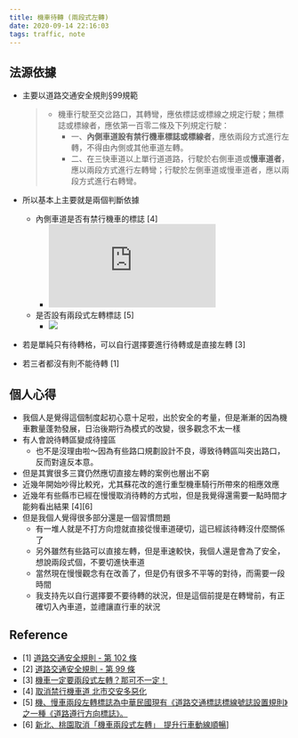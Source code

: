 ```yaml
---
title: 機車待轉 (兩段式左轉)
date: 2020-09-14 22:16:03
tags: traffic, note
---
```


## 法源依據
- 主要以道路交通安全規則§99規範
    > - 機車行駛至交岔路口，其轉彎，應依標誌或標線之規定行駛；無標誌或標線者，應依第一百零二條及下列規定行駛：
    >    - 一、**內側車道設有禁行機車標誌或標線者**，應依兩段方式進行左轉，不得由內側或其他車道左轉。
    >    - 二、在三快車道以上單行道道路，行駛於右側車道或**慢車道者**，應以兩段方式進行左轉彎；行駛於左側車道或慢車道者，應以兩段方式進行右轉彎。

- 所以基本上主要就是兩個判斷依據
    - 內側車道是否有禁行機車的標誌 [4]
        - ![](https://pgw.udn.com.tw/gw/photo.php?u=https://uc.udn.com.tw/photo/2020/07/05/realtime/8140643.jpg&x=0&y=0&sw=0&sh=0&sl=W&fw=800&exp=3600&w=930&nt=1)
    - 是否設有兩段式左轉標誌 [5]
        - ![](https://i.imgur.com/ykclATR.png)
- 若是單純只有待轉格，可以自行選擇要進行待轉或是直接左轉 [3]
- 若三者都沒有則不能待轉 [1]

## 個人心得
- 我個人是覺得這個制度起初心意十足啦，出於安全的考量，但是漸漸的因為機車數量蓬勃發展，日治後期行為模式的改變，很多觀念不太一樣
- 有人會說待轉區變成待撞區
    - 也不是沒理由啦～因為有些路口規劃設計不良，導致待轉區叫突出路口，反而對違反本意。
- 但是其實很多三寶仍然應切直接左轉的案例也層出不窮
- 近幾年開始吵得比較兇，尤其蘇花改的進行重型機車騎行所帶來的相應效應
- 近幾年有些縣市已經在慢慢取消待轉的方式啦，但是我覺得還需要一點時間才能夠看出結果 [4][6]
- 但是我個人覺得很多部分還是一個習慣問題
    - 有一堆人就是不打方向燈就直接從慢車道硬切，這已經該待轉沒什麼關係了
    - 另外雖然有些路可以直接左轉，但是車速較快，我個人還是會為了安全，想說兩段式個，不要切進快車道
    - 當然現在慢慢觀念有在改善了，但是仍有很多不平等的對待，而需要一段時間
    - 我支持先以自行選擇要不要待轉的狀況，但是這個前提是在轉彎前，有正確切入內車道，並禮讓直行車的狀況


## Reference
- [1] [道路交通安全規則 - 第 102 條](https://law.moj.gov.tw/LawClass/LawSingle.aspx?pcode=K0040013&flno=102)
- [2] [道路交通安全規則 - 第 99 條](https://law.moj.gov.tw/LawClass/LawSingle.aspx?pcode=K0040013&flno=99)
- [3] [機車一定要兩段式左轉？那可不一定！](https://auto.ltn.com.tw/news/5666/43)
- [4] [取消禁行機車道 北市交安多惡化](https://udn.com/news/story/7323/4680702)
- [5] [機、慢車兩段左轉標誌為中華民國現有《道路交通標誌標線號誌設置規則》之一種《道路遵行方向標誌》。](http://163.32.129.12/tm2017/C03/untitled/4/p4-4.html)
- [6] [新北、桃園取消「機車兩段式左轉」　提升行車動線順暢](https://www.ettoday.net/news/20200808/1780288.htm)]